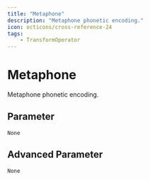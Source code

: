 ```yaml
---
title: "Metaphone"
description: "Metaphone phonetic encoding."
icon: octicons/cross-reference-24
tags: 
    - TransformOperator
---
```

# Metaphone
<!-- This file was generated - DO NOT CHANGE IT MANUALLY -->



Metaphone phonetic encoding.


## Parameter

`None`

## Advanced Parameter

`None`